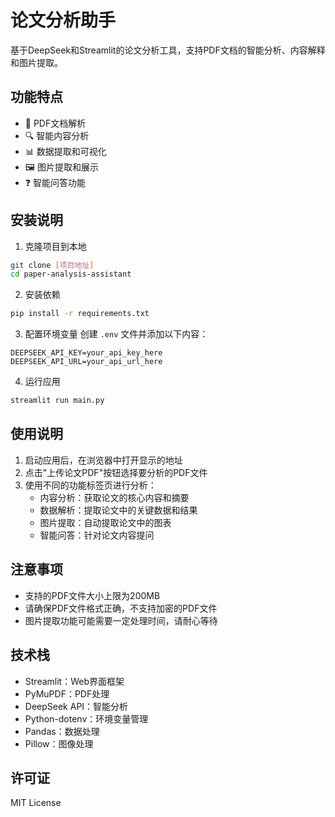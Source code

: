 # 论文分析助手

基于DeepSeek和Streamlit的论文分析工具，支持PDF文档的智能分析、内容解释和图片提取。

## 功能特点

- 📄 PDF文档解析
- 🔍 智能内容分析
- 📊 数据提取和可视化
- 🖼️ 图片提取和展示
- ❓ 智能问答功能

## 安装说明

1. 克隆项目到本地
```bash
git clone [项目地址]
cd paper-analysis-assistant
```

2. 安装依赖
```bash
pip install -r requirements.txt
```

3. 配置环境变量
创建 `.env` 文件并添加以下内容：
```
DEEPSEEK_API_KEY=your_api_key_here
DEEPSEEK_API_URL=your_api_url_here
```

4. 运行应用
```bash
streamlit run main.py
```

## 使用说明

1. 启动应用后，在浏览器中打开显示的地址
2. 点击"上传论文PDF"按钮选择要分析的PDF文件
3. 使用不同的功能标签页进行分析：
   - 内容分析：获取论文的核心内容和摘要
   - 数据解析：提取论文中的关键数据和结果
   - 图片提取：自动提取论文中的图表
   - 智能问答：针对论文内容提问

## 注意事项

- 支持的PDF文件大小上限为200MB
- 请确保PDF文件格式正确，不支持加密的PDF文件
- 图片提取功能可能需要一定处理时间，请耐心等待

## 技术栈

- Streamlit：Web界面框架
- PyMuPDF：PDF处理
- DeepSeek API：智能分析
- Python-dotenv：环境变量管理
- Pandas：数据处理
- Pillow：图像处理

## 许可证

MIT License 